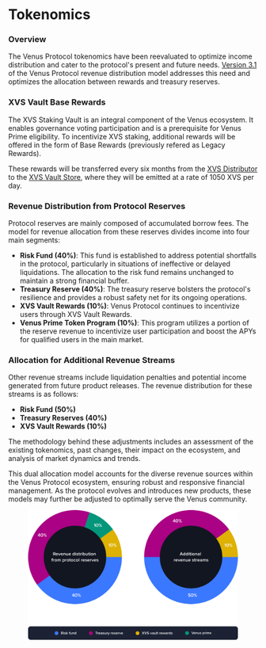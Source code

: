 # Tokenomics

### Overview

The Venus Protocol tokenomics have been reevaluated to optimize income distribution and cater to the protocol's present and future needs. [Version 3.1](https://snapshot.org/#/venus-xvs.eth/proposal/0xc9d270ccecb7b91c75b95b8d9af24fc7c20cd38c0c0c44888ed4e7724f4e7ce9) of the Venus Protocol revenue distribution model addresses this need and optimizes the allocation between rewards and treasury reserves.

### XVS Vault Base Rewards

The XVS Staking Vault is an integral component of the Venus ecosystem. It enables governance voting participation and is a prerequisite for Venus Prime eligibility. To incentivize XVS staking, additional rewards will be offered in the form of Base Rewards (previously refered as Legacy Rewards).

These rewards will be transferred every six months from the [XVS Distributor](https://bscscan.com/address/0xfd36e2c2a6789db23113685031d7f16329158384) to the [XVS Vault Store](https://www.bscscan.com/address/0x1e25cf968f12850003db17e0dba32108509c4359), where they will be emitted at a rate of 1050 XVS per day.

### Revenue Distribution from Protocol Reserves

Protocol reserves are mainly composed of accumulated borrow fees. The model for revenue allocation from these reserves divides income into four main segments:

* **Risk Fund (40%)**: This fund is established to address potential shortfalls in the protocol, particularly in situations of ineffective or delayed liquidations. The allocation to the risk fund remains unchanged to maintain a strong financial buffer.
* **Treasury Reserve (40%)**: The treasury reserve bolsters the protocol's resilience and provides a robust safety net for its ongoing operations.
* **XVS Vault Rewards (10%)**: Venus Protocol continues to incentivize users through XVS Vault Rewards.
* **Venus Prime Token Program (10%)**: This program utilizes a portion of the reserve revenue to incentivize user participation and boost the APYs for qualified users in the main market.

### Allocation for Additional Revenue Streams

Other revenue streams include liquidation penalties and potential income generated from future product releases. The revenue distribution for these streams is as follows:

* **Risk Fund (50%)**
* **Treasury Reserves (40%)**
* **XVS Vault Rewards (10%)**

The methodology behind these adjustments includes an assessment of the existing tokenomics, past changes, their impact on the ecosystem, and analysis of market dynamics and trends.

This dual allocation model accounts for the diverse revenue sources within the Venus Protocol ecosystem, ensuring robust and responsive financial management. As the protocol evolves and introduces new products, these models may further be adjusted to optimally serve the Venus community.

<figure><img src="../.gitbook/assets/84e817e9-de9a-48f3-a41c-0f4be22f1a9e.png" alt=""><figcaption></figcaption></figure>
